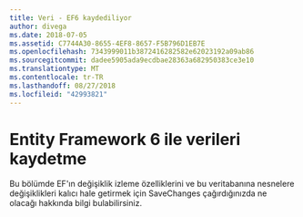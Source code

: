 ```yaml
---
title: Veri - EF6 kaydediliyor
author: divega
ms.date: 2018-07-05
ms.assetid: C7744A30-8655-4EF8-8657-F5B796D1EB7E
ms.openlocfilehash: 7343999011b3872416282582e62023192a09ab86
ms.sourcegitcommit: dadee5905ada9ecdbae28363a682950383ce3e10
ms.translationtype: MT
ms.contentlocale: tr-TR
ms.lasthandoff: 08/27/2018
ms.locfileid: "42993821"
---
```

# <a name="saving-data-with-entity-framework-6"></a>Entity Framework 6 ile verileri kaydetme

Bu bölümde EF'ın değişiklik izleme özelliklerini ve bu veritabanına nesnelere değişiklikleri kalıcı hale getirmek için SaveChanges çağırdığınızda ne olacağı hakkında bilgi bulabilirsiniz.
